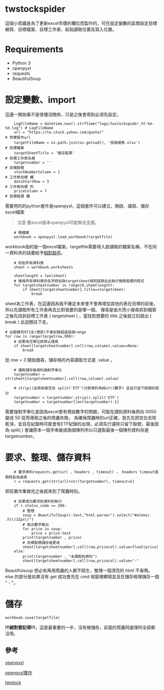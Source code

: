# twstockspider

這個小爬蟲是為了更新excel市價的欄位而製作的，可在設定變數的區間設定目標網頁、目標檔案、目標工作表、起始讀取位置及寫入位置。
# Requirements
* Python 3
* openpyxl
* requests
* BeautifulSoup

# 設定變數、import
這邊一開始看不是很懂沒關係，只是之後會用到必須先設定。
```
    LogFileName = datetime.now().strftime("logs/twstockspider_%Y-%m-%d.log") # LogFileName
    url = "https://tw.stock.yahoo.com/quote/"                               # 奇摩股市url
    targetFileName = os.path.join(os.getcwd(), '投資總表.xlsx')             # 目標檔案
    targetSheetTitle = '庫存股票'                                           # 目標工作表名稱
    targetnumber = ''                                                       # 目標股號
    stockNumberColumn = 1                                                   # 工作表目標 欄
    dataStartRow = 3                                                        # 工作表目標 列
    priceColumn = 7                                                         # 目標股價 欄
```

需要用的的python套件是openpyxl，這個套件可以建立、開啟、讀寫、儲存excel檔案
> 注意 舊excel版本openpyxl可能無法支援。

```
    # 開檔案
    workbook = openpyxl.load_workbook(targetfile)
```
workbook指的是一個excel檔案，targetfile需要填入欲讀取的檔案名稱，不在同一資料夾的話要給予[相對路徑](https://ithelp.ithome.com.tw/articles/10268186)。

```
    # 抓到所有資料表
    sheet = workbook.worksheets

    sheetlength = len(sheet)
    # 搜尋所有資料表的名字假如與targetsheet相同就跳出去執行搜尋股價的程式
    for targetsheetnumber in range(0,sheetlength):
        if sheet[targetsheetnumber].title==targetsheet:
            break
```
sheet為工作表，在這邊因為我不確定未來會不會再增加其他的表在目標的前後，所以先讀取所有工作表再去比對我要的是哪一個。
搜尋是由大而小搜尋抓到檔案之後先找到目標工作表 ( targetsheet ) ，當找到想要的 title 之後就立刻跳出 ( break ) 此迴圈往下走。

```
# 台股總共971支(應該)不會紀錄超過這個range
for row in range(targetrow,900):
    # 如果為空單位即停止搜尋
    if sheet[targetsheetnumber].cell(row,column).value==None:
        break
```
從 row = 3 開始搜尋，儲存格的內容讀取方式是 .value 。

```
    # 讀取儲存格資料強制字串化
    targetnumber = str(sheet[targetsheetnumber].cell(row,column).value)

    # strip()去除前後空白 split('ETF')分割資料為純str(數字) 並且只留下股號的部分
    targetnumber = targetnumber.strip().split('ETF')
    targetnumber = targetnumber[len(targetnumber)-1]
```
需要強制字串化是因為excel會有預設數字的問題，可能在讀到資料後把向 0050 變成 50 從而導致之後的爬蟲失敗。
為確保爬蟲時的url正確，首先先把空白去除乾淨，並且在紀錄時可能會有ETF紀錄的出現，必須先行濾除只留下股號，最後因為 split( ) 會讓原本一個字串變成兩個陣列所以只選取最後一個陣列資料存進 targetnumber。

# 要求、整理、儲存資料

```
    # 要求資料requests.get(url , headers , timeout) ， headers timeout逾期時長為選填
    r = requests.get(str(url)+str(targetnumber), timeout=5)
```
把前置作業做完之後就來到了爬蟲時刻。
```
    # 如果成功要求到資料則執行
    if r.status_code == 200:
        # 整理
        soup = BeautifulSoup(r.text,"html.parser").select("#atomic .Fz\(32px\)")
        # 取出數字輸出
        for price in soup:
            price = price.text
        print(targetnumber , price)
        # 目標股價儲存格更改
        sheet[targetsheetnumber].cell(row,pricecol).value=float(price)
    else:
        print(targetnumber , "未讀取到資料")
        sheet[targetsheetnumber].cell(row,pricecol).value="-"
```
Beautifulsoup 想必有再用爬蟲的人都不陌生，整理一個漂亮的 html 不香嗎。
else 的部分是如果沒有 get 成功會先在 cmd 視窗裡顯現並且在儲存格理儲存一個 " - "。

# 儲存
```
workbook.save(targetfile)
```
**!!!絕對要記得!!!**，這是最重要的一步，沒有做儲存，前面的爬蟲阿處理阿全部都沒用。

## 參考
[openpyxl](https://openpyxl.readthedocs.io/en/stable/)

[openpyxl實作](https://hackmd.io/@howkii-studio/python_autoporcessing_xl)

[twstock](https://hackmd.io/@s02260441/HJcMcnds8)